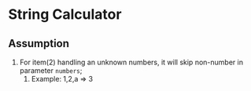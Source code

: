 # String Calculator # 

## Assumption ##
1. For item(2) handling an unknown numbers, it will skip non-number in parameter `numbers`;
   1. Example: 1,2,a => 3